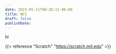 ```yaml
---
date: 2023-05-21T00:28:11-06:00
title: WCS
draft: false
publishDate:
---
```


_hi_

{{< reference "Scratch" "https://scratch.mit.edu" >}}